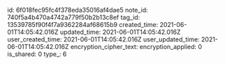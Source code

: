 id: 6f018fec95fc4f378eda35016af4dae5
note_id: 740f5a4b470a4742a779f50b2b13c8ef
tag_id: 13539785f90f4f7a9362284af68615b9
created_time: 2021-06-01T14:05:42.016Z
updated_time: 2021-06-01T14:05:42.016Z
user_created_time: 2021-06-01T14:05:42.016Z
user_updated_time: 2021-06-01T14:05:42.016Z
encryption_cipher_text: 
encryption_applied: 0
is_shared: 0
type_: 6